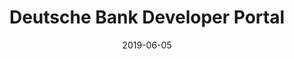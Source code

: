 ---
layout: site
title: "Deutsche Bank Developer Portal"
date: 2019-06-05
categories: [finance]
version: 1.7.8
major: 1
minor: 7
patch: 8
slug: deutsche-bank-developer-portal
link: https://developer.db.com/
submitter: ArjunBollam
permalink: /sites/:slug
---